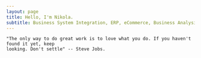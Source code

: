 ```yaml
---
layout: page
title: Hello, I'm Nikola.
subtitle: Business System Integration, ERP, eCommerce, Business Analysis.
---
```

    "The only way to do great work is to love what you do. If you haven't found it yet, keep
    looking. Don't settle" -- Steve Jobs.
